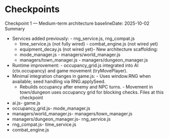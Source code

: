 # Checkpoints
Checkpoint 1 — Medium-term architecture baselineDate: 2025-10-02
Summary
- Services added previously:  - rng_service.js, rng_compat.js
  - time_service.js (not fully wired)  - combat_engine.js (not wired yet)
  - equipment_decay.js (not wired yet)- New architecture scaffolding:
  - mode_manager.js  - managers/world_manager.js
  - managers/town_manager.js  - managers/dungeon_manager.js
- Runtime improvement:  - occupancy_grid.js integrated into AI (ctx.occupancy) and game movement (tryMovePlayer).
- Minimal integration changes in game.js:  - Uses window.RNG when available; seed handling via RNG.applySeed.
  - Rebuilds occupancy after enemy and NPC turns.  - Movement in town/dungeon uses occupancy grid for blocking checks.
Files at this checkpoint
- ai.js- game.js
- occupancy_grid.js- mode_manager.js
- managers/world_manager.js- managers/town_manager.js
- managers/dungeon_manager.js- rng_service.js
- rng_compat.js- time_service.js
- combat_engine.js
